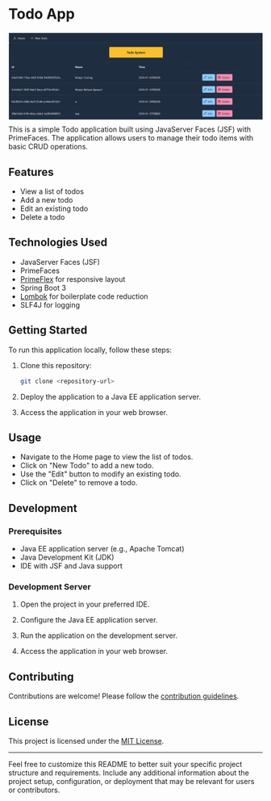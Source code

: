 # Todo App
![img.png](img.png)
This is a simple Todo application built using JavaServer Faces (JSF) with PrimeFaces. The application allows users to manage their todo items with basic CRUD operations.

## Features

- View a list of todos
- Add a new todo
- Edit an existing todo
- Delete a todo

## Technologies Used

- JavaServer Faces (JSF)
- PrimeFaces
- [PrimeFlex](https://www.primefaces.org/primeflex/) for responsive layout
- Spring Boot 3
- [Lombok](https://projectlombok.org/) for boilerplate code reduction
- SLF4J for logging

## Getting Started

To run this application locally, follow these steps:

1. Clone this repository:

    ```bash
    git clone <repository-url>
    ```

2. Deploy the application to a Java EE application server.

3. Access the application in your web browser.

## Usage

- Navigate to the Home page to view the list of todos.
- Click on "New Todo" to add a new todo.
- Use the "Edit" button to modify an existing todo.
- Click on "Delete" to remove a todo.

## Development

### Prerequisites

- Java EE application server (e.g., Apache Tomcat)
- Java Development Kit (JDK)
- IDE with JSF and Java support

### Development Server

1. Open the project in your preferred IDE.

2. Configure the Java EE application server.

3. Run the application on the development server.

4. Access the application in your web browser.

## Contributing

Contributions are welcome! Please follow the [contribution guidelines](CONTRIBUTING.md).

## License

This project is licensed under the [MIT License](LICENSE).

---

Feel free to customize this README to better suit your specific project structure and requirements. Include any additional information about the project setup, configuration, or deployment that may be relevant for users or contributors.